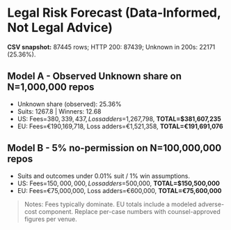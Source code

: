 ﻿# Legal Risk Forecast (Data-Informed, Not Legal Advice)

**CSV snapshot:** 87445 rows; HTTP 200: 87439; Unknown in 200s: 22171 (25.36%).

## Model A - Observed Unknown share on N=1,000,000 repos
- Unknown share (observed): 25.36%
- Suits: 1267.8 | Winners: 12.68
- US: Fees=$380,339,437, Loss adders=$1,267,798, **TOTAL=$381,607,235**
- EU: Fees=€190,169,718, Loss adders=€1,521,358, **TOTAL=€191,691,076**

## Model B - 5% no-permission on N=100,000,000 repos
- Suits and outcomes under 0.01% suit / 1% win assumptions.
- US: Fees=$150,000,000, Loss adders=$500,000, **TOTAL=$150,500,000**
- EU: Fees=€75,000,000, Loss adders=€600,000, **TOTAL=€75,600,000**

> Notes: Fees typically dominate. EU totals include a modeled adverse-cost component. Replace per-case numbers with counsel-approved figures per venue.

